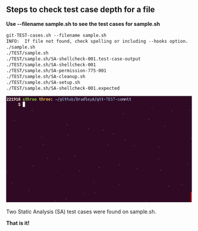 ## Steps to check test case depth for a file
   
**Use --filename sample.sh to see the test cases for sample.sh**
    
    git-TEST-cases.sh --filename sample.sh
    INFO:  If file not found, check spelling or including --hooks option.
    ./sample.sh
    ./TEST/sample.sh
    ./TEST/sample.sh/SA-shellcheck-001.test-case-output
    ./TEST/sample.sh/SA-shellcheck-001
    ./TEST/sample.sh/SA-permission-775-001
    ./TEST/sample.sh/SA-cleanup.sh
    ./TEST/sample.sh/SA-setup.sh
    ./TEST/sample.sh/SA-shellcheck-001.expected

<img id="Steps git-TEST-commit-automation-3-1.gif" src="../images/git-TEST-commit-automation-3-1.gif" >

Two Static Analysis (SA) test cases were found on sample.sh.

**That is it!**
